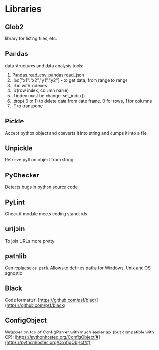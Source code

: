 # Libraries

## Glob2
library for listing files, etc.

## Pandas
data structures and data analysis tools:

1.  Pandas.read_csv, pandas.read_json
2.  .loc["x1":"x2","y1":"y2"] - to get data, from range to range
3.  .iloc with indexes
4.  .ix(row index, column name)
5.  If index must be change .set_index(<Column name>)
6.  .drop(<name>,0 or 1) to delete data from date frame. 0 for rows, 1 for columns
7.  .T to transpone
    

## Pickle
Accept python object and converts it into string and dumps it into a file

## Unpickle
Retrieve python object from string

## PyChecker
Detects bugs in python source code

## PyLint
Check if module meets coding standards

## urljoin
To join URLs more pretty

## pathlib
Can replacse `os.path`. Allows to defines paths for Windows, Unix and OS agnostic

## Black
Code formatter: [https://github.com/psf/black](https://github.com/psf/black)

## ConfigObject
Wrapper on top of ConfigParser with much easier api (but compatible with CP):  [https://pythonhosted.org/ConfigObject/#](https://pythonhosted.org/ConfigObject/#)

## 
<!--stackedit_data:
eyJoaXN0b3J5IjpbMTk2Nzk2NzUxNSwtMTM3MzU3ODY5NiwyMT
I2OTg0NTA1LDY0MjYyNTgzMl19
-->